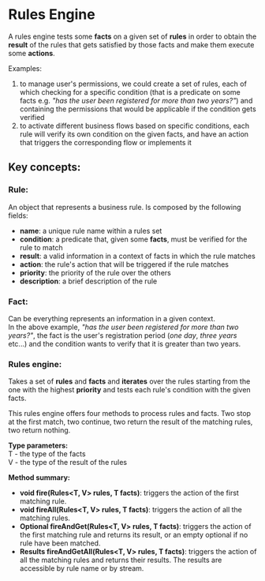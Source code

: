 Rules Engine
============

A rules engine tests some **facts** on a given set of **rules** in order to obtain the **result** of the rules that gets satisfied by those facts and make them execute some **actions**.

Examples:
 1. to manage user's permissions, we could create a set of rules, each of which checking for a specific condition (that is a predicate on some facts e.g. *"has the user been registered for more than two years?"*) and containing the permissions that would be applicable if the condition gets verified
 2. to activate different business flows based on specific conditions, each rule will verify its own condition on the given facts, and have an action that triggers the corresponding flow or implements it

## Key concepts:

### Rule:

An object that represents a business rule. Is composed by the following fields:
 - **name**: a unique rule name within a rules set
 - **condition**: a predicate that, given some **facts**, must be verified for the rule to match
 - **result**: a valid information in a context of facts in which the rule matches
 - **action**: the rule's action that will be triggered if the rule matches
 - **priority**: the priority of the rule over the others
 - **description**: a brief description of the rule

### Fact:

Can be everything represents an information in a given context.  
In the above example, *"has the user been registered for more than two years?"*, the fact is the user's registration period (*one day*, *three years* etc...) and the condition wants to verify that it is greater than two years.

### Rules engine:
 
Takes a set of **rules** and **facts** and **iterates** over the rules starting from the one with the highest **priority** and tests each rule's condition with the given facts.

This rules engine offers four methods to process rules and facts. Two stop at the first match, two continue, two return the result of the matching rules, two return nothing.

**Type parameters:**  
 T - the type of the facts  
 V - the type of the result of the rules  

**Method summary:**
 - **void fire(Rules<T, V> rules, T facts)**: triggers the action of the first matching rule.
 - **void fireAll(Rules<T, V> rules, T facts)**: triggers the action of all the matching rules.
 - **Optional<V> fireAndGet(Rules<T, V> rules, T facts)**: triggers the action of the first matching rule and returns its result, or an empty optional if no rule have been matched.
 - **Results<V> fireAndGetAll(Rules<T, V> rules, T facts)**: triggers the action of all the matching rules and returns their results. The results are accessible by rule name or by stream.

